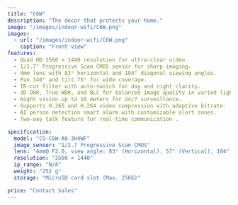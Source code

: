 ```yaml
---
title: "C6W"
description: "The decor that protects your home."
image: "/images/indoor-wifi/C6W.png"
images:
  - url: "/images/indoor-wifi/C6W.png"
    caption: "Front view"
features:
  - Quad HD 2560 × 1440 resolution for ultra-clear video.  
  - 1/2.7" Progressive Scan CMOS sensor for sharp imaging.  
  - 4mm lens with 83° horizontal and 104° diagonal viewing angles.  
  - Pan 340° and tilt 75° for wide coverage.  
  - IR-cut filter with auto-switch for day and night clarity.  
  - 3D DNR, True-WDR, and BLC for balanced image quality in varied lighting. 
  - Night vision up to 10 meters for 24/7 surveillance.  
  - Supports H.265 and H.264 video compression with adaptive bitrate.  
  - AI person detection smart alarm with customizable alert zones.  
  - Two-way talk feature for real-time communication . 

specification:
  model: "CS-C6W-A0-3H4WF"
  image_sensor: "1/2.7 Progressive Scan CMOS"
  lens: "4mm@ F2.0, view angle: 83° (Horizontal), 57° (Vertical), 104° (Diagonal)"
  resolution: "2560 × 1440"
  ip_range: "N/A"
  weight: "252 g"
  storage: "MicroSD card slot (Max. 256G)"

price: "Contact Sales"
---
```

